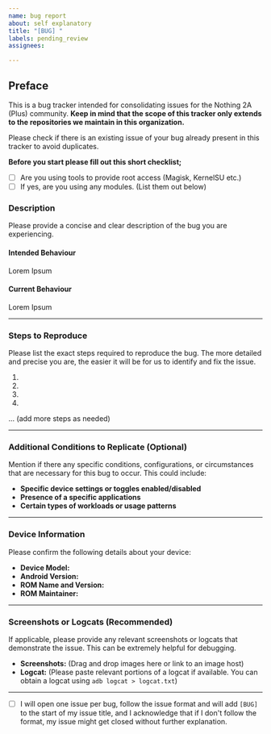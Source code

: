 ```yaml
---
name: bug report
about: self explanatory
title: "[BUG] "
labels: pending_review
assignees:

---
```


## Preface
This is a bug tracker intended for consolidating issues for the Nothing 2A (Plus) community. **Keep in mind that the scope of this tracker only extends to the repositories we maintain in this organization.**

Please check if there is an existing issue of your bug already present in this tracker to avoid duplicates.

**Before you start please fill out this short checklist;**

- [ ] Are you using tools to provide root access (Magisk, KernelSU etc.)
- [ ] If yes, are you using any modules. (List them out below)

### Description

Please provide a concise and clear description of the bug you are experiencing. 

#### Intended Behaviour

Lorem Ipsum

#### Current Behaviour

Lorem Ipsum

---

### Steps to Reproduce

Please list the exact steps required to reproduce the bug. The more detailed and precise you are, the easier it will be for us to identify and fix the issue.

1.
2.
3.
4.
... (add more steps as needed)

---

### Additional Conditions to Replicate (Optional)

Mention if there any specific conditions, configurations, or circumstances that are necessary for this bug to occur. This could include:

*   **Specific device settings or toggles enabled/disabled**
*   **Presence of a specific applications**
*   **Certain types of workloads or usage patterns**

---

### Device Information

Please confirm the following details about your device:

*   **Device Model:**
*   **Android Version:**
*   **ROM Name and Version:**
*   **ROM Maintainer:**
---

### Screenshots or Logcats (Recommended)

If applicable, please provide any relevant screenshots or logcats that demonstrate the issue. This can be extremely helpful for debugging.

*   **Screenshots:** (Drag and drop images here or link to an image host)
*   **Logcat:** (Please paste relevant portions of a logcat if available. You can obtain a logcat using `adb logcat > logcat.txt`)
---

- [ ] I will open one issue per bug, follow the issue format and will add `[BUG]` to the start of my issue title, and I acknowledge that if I don't follow the format, my issue might get closed without further explanation.
